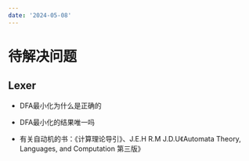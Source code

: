 ```yaml
---
date: '2024-05-08'
---
```


# 待解决问题

## Lexer

- DFA最小化为什么是正确的
- DFA最小化的结果唯一吗

- 有关自动机的书：《计算理论导引》、J.E.H R.M J.D.U《Automata Theory, Languages, and Computation 第三版》